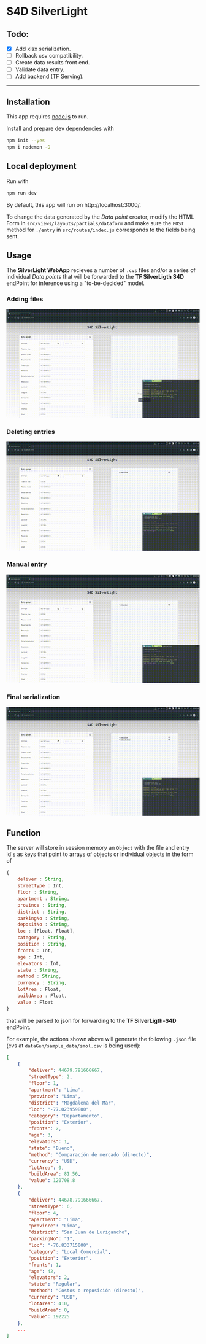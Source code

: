 # S4D SilverLight

## Todo:
- [x] Add xlsx serialization.
- [ ] Rollback csv compatibility.
- [ ] Create data results front end.
- [ ] Validate data entry.
- [ ] Add backend (TF Serving).

---

## Installation
This app requires [node.js](https://nodejs.org/en/) to run.

Install and prepare dev dependencies with

```bash
npm init --yes
npm i nodemon -D
```

## Local deployment

Run with
```bash
npm run dev
```

By default, this app will run on http://localhost:3000/.

To change the data generated by the *Data point* creator, modify the HTML Form in `src/views/layouts/partials/dataform` and make sure the `POST` method for `./entry` in `src/routes/index.js` corresponds to the fields being sent.

## Usage

The **SilverLight WebApp** recieves a number of `.cvs` files and/or a series of individual *Data points* that will be forwarded to the **TF SilverLigth S4D** endPoint for inference using a "to-be-decided" model.

### Adding files

![](docAssets/img/dragdrop.gif)

### Deleting entries

![](docAssets/img/delete.gif)

### Manual entry

![](docAssets/img/manual.gif)

### Final serialization

![](docAssets/img/output.gif)

## Function

The server will store in session memory an `Object` with the file and entry id's as keys that point to arrays of objects or individual objects in the form of 

```js
{
    deliver : String,
    streetType : Int,
    floor : String,
    apartment : String,
    province : String,
    district : String,
    parkingNo : String,
    depositNo : String,
    loc : [Float, Float],
    category : String,
    position : String,
    fronts : Int,
    age : Int,
    elevators : Int,
    state : String,
    method : String,
    currency : String,
    lotArea : Float,
    buildArea : Float,
    value : Float
}
```
that will be parsed to json for forwarding to the **TF SilverLigth-S4D** endPoint. 

For example, the actions shown above will generate the following `.json` file (cvs at `dataGen/sample_data/smol.csv` is being used):

```json
[
    {
        "deliver": 44679.791666667,
        "streetType": 2,
        "floor": 1,
        "apartment": "Lima",
        "province": "Lima",
        "district": "Magdalena del Mar",
        "loc": "-77.023959800",
        "category": "Departamento",
        "position": "Exterior",
        "fronts": 2,
        "age": 3,
        "elevators": 1,
        "state": "Bueno",
        "method": "Comparación de mercado (directo)",
        "currency": "USD",
        "lotArea": 0,
        "buildArea": 81.56,
        "value": 120708.8
    },
    {
        "deliver": 44678.791666667,
        "streetType": 6,
        "floor": 4,
        "apartment": "Lima",
        "province": "Lima",
        "district": "San Juan de Lurigancho",
        "parkingNo": "1",
        "loc": "-76.833715000",
        "category": "Local Comercial",
        "position": "Exterior",
        "fronts": 1,
        "age": 42,
        "elevators": 2,
        "state": "Regular",
        "method": "Costos o reposición (directo)",
        "currency": "USD",
        "lotArea": 410,
        "buildArea": 0,
        "value": 192225
    },
    ...
]
```


